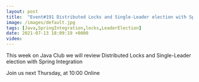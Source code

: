 ```yaml
---
layout: post
title:  "Event#191 Distributed Locks and Single-Leader election with Spring Integration"
image: /images/default.jpg
tags: [Java,SpringIntegration,locks,LeaderElection]
date: 2021-07-13 18:09:19 +0000
video: 
---
```


This week on Java Club we will review Distributed Locks and Single-Leader election with Spring Integration

Join us next Thursday, at 10:00 Online
